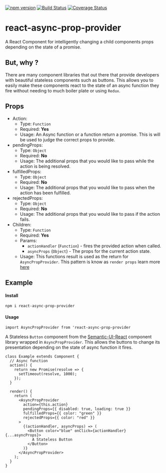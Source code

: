 [![npm version](https://badge.fury.io/js/react-async-prop-provider.svg)](https://www.npmjs.com/package/react-async-prop-provider)
[![Build Status](https://travis-ci.org/kamaltmo/react-async-prop-provider.svg?branch=master)](https://travis-ci.org/kamaltmo/react-async-prop-provider)
[![Coverage Status](https://coveralls.io/repos/github/kamaltmo/react-async-prop-provider/badge.svg?branch=master)](https://coveralls.io/github/kamaltmo/react-async-prop-provider?branch=master)

# react-async-prop-provider

A React Component for intelligently changing a child components props depending on the state of a promise.

## But, why ?

There are many component libraries that out there that provide developers with beautiful stateless components such as buttons. This allows you to easily make these components react to the state of an async function they fire without needing to much boiler plate or using `Redux`.

## Props

* Action:
  * Type: `Function`
  * Required: **Yes**
  * Usage: An Async function or a function return a promise. This is will be used to judge the correct props to provide.
* pendingProps:
  * Type: `Object`
  * Required: **No**
  * Usage: The additional props that you would like to pass while the action is being resolved.
* fulfilledProps:
  * Type: `Object`
  * Required: **No**
  * Usage: The additional props that you would like to pass when the action has been fulfilled.
* rejectedProps:
  * Type: `Object`
  * Required: **No**
  * Usage: The additional props that you would like to pass if the action fails.
* Children:
  * Type: `Function`
  * Required: **Yes**
  * Params:
    * `actionHandler` (`Function`) - fires the provided action when called.
    * `asyncProps` (`Object`) - The props for the current action state.
  * Usage: This functions result is used as the return for `AsyncPropProvider`. This pattern is know as `render props` learn more [here](https://reactjs.org/docs/render-props.html)

## Example

#### Install

```
npm i react-async-prop-provider
```

#### Usage

```
import AsyncPropProvider from 'react-async-prop-provider
```


A Stateless `Button` component from the [Semantic-UI-React](https://github.com/Semantic-Org/Semantic-UI-React) component library wrapped in `AsyncPropProvider`. This allows the buttons to change its presentation depending on the state of async function it fires.

```
class Example extends Component {
  // Async function
  action() {
    return new Promise(resolve => {
      setTimeout(resolve, 1000);
    });
  }

  render() {
    return (
      <AsyncPropProvider
        action={this.action}
        pendingProps={{ disabled: true, loading: true }}
        fulfilledProps={{ color: "green" }}
        rejectedProps={{ color: "red" }}
      >
        {(actionHandler, asyncProps) => (
          <Button color="blue" onClick={actionHandler} {...asyncProps}>
            A Stateless Button
          </Button>
        )}
      </AsyncPropProvider>
    );
  }
}
```
